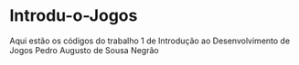 # Introdu-o-Jogos
Aqui estão os códigos do trabalho 1 de Introdução ao Desenvolvimento de Jogos
Pedro Augusto de Sousa Negrão
